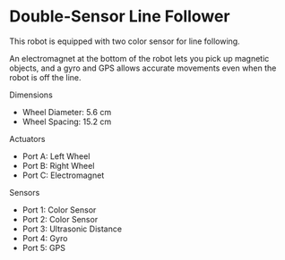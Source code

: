 # Double-Sensor Line Follower

This robot is equipped with two color sensor for line following.

An electromagnet at the bottom of the robot lets you pick up magnetic objects, and a gyro and GPS allows accurate movements even when the robot is off the line.

Dimensions
- Wheel Diameter: 5.6 cm
- Wheel Spacing: 15.2 cm

Actuators
- Port A: Left Wheel
- Port B: Right Wheel
- Port C: Electromagnet

Sensors
- Port 1: Color Sensor
- Port 2: Color Sensor
- Port 3: Ultrasonic Distance
- Port 4: Gyro
- Port 5: GPS
